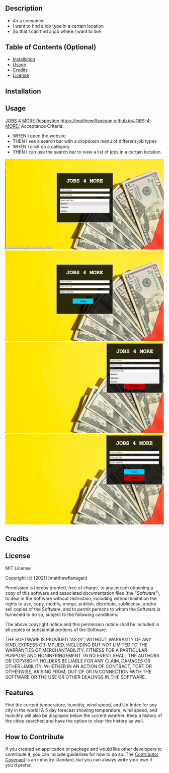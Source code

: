 # <JOBS-4-MORE>

## Description
* As a consumer 
* I want to find a job type in a certain location
* So that I can find a job where I want to live

## Table of Contents (Optional)
- [Installation](#installation)
- [Usage](#usage)
- [Credits](#credits)
- [License](#license)

## Installation


## Usage
[JOBS 4 MORE Respostion](https://github.com/matthewjflanagan/JOBS-4-MORE)
https://matthewjflanagan.github.io/JOBS-4-MORE/
Acceptance Criteria: 
* WHEN I open the website 
* THEN I see a search bar with a dropdown menu of different job types
* WHEN I click on a category
* THEN I can use the search bar to view a list of jobs in a certain location 

![Opening Page with Dropdown](assets/openpagewithdropdown.png)
![Opening Page without Dropdown](assets/openingpagewithoutdropdown.png)
![Results Page with Dropdown](assets/resultspagewithdropdown.png)
![Results Page without Dropdown](assets/resultspagewithoutdropdown.png)

## Credits


## License
MIT License

Copyright (c) [2021] [matthewflanagan]

Permission is hereby granted, free of charge, to any person obtaining a copy
of this software and associated documentation files (the "Software"), to deal
in the Software without restriction, including without limitation the rights
to use, copy, modify, merge, publish, distribute, sublicense, and/or sell
copies of the Software, and to permit persons to whom the Software is
furnished to do so, subject to the following conditions:

The above copyright notice and this permission notice shall be included in all
copies or substantial portions of the Software.

THE SOFTWARE IS PROVIDED "AS IS", WITHOUT WARRANTY OF ANY KIND, EXPRESS OR
IMPLIED, INCLUDING BUT NOT LIMITED TO THE WARRANTIES OF MERCHANTABILITY,
FITNESS FOR A PARTICULAR PURPOSE AND NONINFRINGEMENT. IN NO EVENT SHALL THE
AUTHORS OR COPYRIGHT HOLDERS BE LIABLE FOR ANY CLAIM, DAMAGES OR OTHER
LIABILITY, WHETHER IN AN ACTION OF CONTRACT, TORT OR OTHERWISE, ARISING FROM,
OUT OF OR IN CONNECTION WITH THE SOFTWARE OR THE USE OR OTHER DEALINGS IN THE
SOFTWARE.

## Features
Find the current temperature, humidty, wind speed, and UV Index for any city in the world! A 5 day forecast showing temperature, wind speed, and humidity will also be displayed below the current weather. Keep a history of the cities searched and have the option to clear the history as well. 

## How to Contribute
If you created an application or package and would like other developers to contribute it, you can include guidelines for how to do so. The [Contributor Covenant](https://www.contributor-covenant.org/) is an industry standard, but you can always write your own if you'd prefer.
 